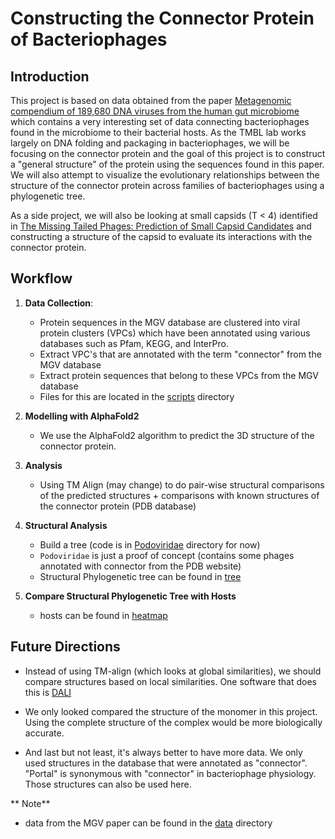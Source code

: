 # Constructing the Connector Protein of Bacteriophages 

## Introduction

This project is based on data obtained from the paper [Metagenomic compendium of 189,680 DNA viruses from the human gut microbiome](https://www.nature.com/articles/s41564-021-00928-6) which contains a very interesting set of data connecting bacteriophages found in the microbiome to their bacterial hosts. As the TMBL lab works largely on DNA folding and packaging in bacteriophages, we will be focusing on the connector protein and the goal of this project is to construct a "general structure" of the protein using the sequences found in this paper. We will also attempt to visualize the evolutionary relationships between the structure of the connector protein across families of bacteriophages using a phylogenetic tree. 

As a side project, we will also be looking at small capsids (T < 4) identified in [The Missing Tailed Phages: Prediction of Small Capsid Candidates](https://www.ncbi.nlm.nih.gov/pmc/articles/PMC7762592/) and constructing a structure of the capsid to evaluate its interactions with the connector protein. 

## Workflow

1. **Data Collection**: 
    - Protein sequences in the MGV database are clustered into viral protein clusters (VPCs) which have been annotated using various databases such as Pfam, KEGG, and InterPro.
    - Extract VPC's that are annotated with the term "connector" from the MGV database
    - Extract protein sequences that belong to these VPCs from the MGV database
    - Files for this are located in the [scripts](https://github.com/Arsuaga-Vazquez-Lab/MGV-connector-protein/tree/0cc42c4bffefd5a69b6dfe705fca0d5478359317/scripts) directory

2. **Modelling with AlphaFold2**
    - We use the AlphaFold2 algorithm to predict the 3D structure of the connector protein.
3. **Analysis**
    - Using TM Align (may change) to do pair-wise structural comparisons of the predicted structures + comparisons with known structures of the connector protein (PDB database)

5. **Structural Analysis**
    - Build a tree (code is in [Podoviridae](https://github.com/Arsuaga-Vazquez-Lab/MGV-connector-protein/tree/main/Podoviridae) directory for now)
    - `Podoviridae` is just a proof of concept (contains some phages annotated with connector from the PDB website)
    - Structural Phylogenetic tree can be found in [tree](https://github.com/Arsuaga-Vazquez-Lab/MGV-connector-protein/tree/main/tree)
	
6. **Compare Structural Phylogenetic Tree with Hosts**
	- hosts can be found in [heatmap](https://github.com/Arsuaga-Vazquez-Lab/MGV-connector-protein/tree/main/heatmap)
    	


## Future Directions

- Instead of using TM-align (which looks at global similarities), we should compare structures based on local similarities. One software that does this is [DALI](http://ekhidna2.biocenter.helsinki.fi/dali/)
    
- We only looked compared the structure of the monomer in this project. Using the complete structure of the complex would be more biologically accurate. 

- And last but not least, it's always better to have more data. We only used structures in the database that were annotated as "connector". "Portal" is synonymous with "connector" in bacteriophage physiology. Those structures can also be used here. 


** Note**
    
- data from the MGV paper can be found in the [data](https://github.com/Arsuaga-Vazquez-Lab/MGV-connector-protein/tree/0cc42c4bffefd5a69b6dfe705fca0d5478359317/data) directory